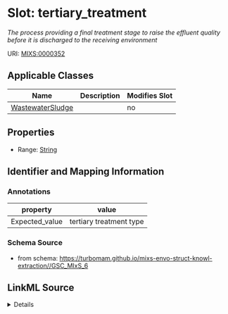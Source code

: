 # Slot: tertiary_treatment


_The process providing a final treatment stage to raise the effluent quality before it is discharged to the receiving environment_



URI: [MIXS:0000352](https://w3id.org/mixs/0000352)



<!-- no inheritance hierarchy -->




## Applicable Classes

| Name | Description | Modifies Slot |
| --- | --- | --- |
[WastewaterSludge](WastewaterSludge.md) |  |  no  |







## Properties

* Range: [String](String.md)





## Identifier and Mapping Information





### Annotations

| property | value |
| --- | --- |
| Expected_value | tertiary treatment type |



### Schema Source


* from schema: https://turbomam.github.io/mixs-envo-struct-knowl-extraction//GSC_MIxS_6




## LinkML Source

<details>
```yaml
name: tertiary_treatment
annotations:
  Expected_value:
    tag: Expected_value
    value: tertiary treatment type
description: The process providing a final treatment stage to raise the effluent quality
  before it is discharged to the receiving environment
title: tertiary treatment
notes:
- treatment
from_schema: https://turbomam.github.io/mixs-envo-struct-knowl-extraction//GSC_MIxS_6
rank: 1000
string_serialization: '{text}'
slot_uri: MIXS:0000352
multivalued: false
alias: tertiary_treatment
domain_of:
- WastewaterSludge
range: string
required: false
recommended: false

```
</details>